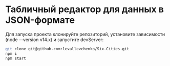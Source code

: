 # Табличный редактор для данных в JSON-формате

Для запуска проекта клонируйте репозиторий, установите зависимости (node --version v14.x) и запустите devServer:

```bash
git clone git@github.com:levallevchenko/Six-Cities.git
npm i
npm start
```
